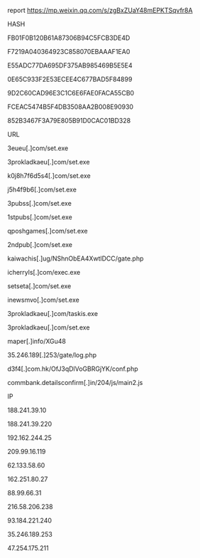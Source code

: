 report
https://mp.weixin.qq.com/s/zgBxZUaY48mEPKTSqvfr8A

HASH

FB01F0B120B61A87306B94C5FCB3DE4D

F7219A040364923C858070EBAAAF1EA0

E55ADC77DA695DF375AB985469B5E5E4

0E65C933F2E53ECEE4C677BAD5F84899

9D2C60CAD96E3C1C6E6FAE0FACA55CB0

FCEAC5474B5F4DB3508AA2B008E90930

852B3467F3A79E805B91D0CAC01BD328

URL

3eueu[.]com/set.exe

3prokladkaeu[.]com/set.exe

k0j8h7f6d5s4[.]com/set.exe

j5h4f9b6[.]com/set.exe

3pubss[.]com/set.exe

1stpubs[.]com/set.exe

qposhgames[.]com/set.exe

2ndpub[.]com/set.exe

kaiwachis[.]ug/NShnObEA4XwtlDCC/gate.php

icherryls[.]com/exec.exe

setseta[.]com/set.exe

inewsmvo[.]com/set.exe

3prokladkaeu[.]com/taskis.exe

3prokladkaeu[.]com/set.exe

maper[.]info/XGu48

35.246.189[.]253/gate/log.php

d3f4[.]com.hk/OfJ3qDlVoGBRGjYK/conf.php

commbank.detailsconfirm[.]in/204/js/main2.js

IP

188.241.39.10

188.241.39.220

192.162.244.25

209.99.16.119

62.133.58.60

162.251.80.27

88.99.66.31

216.58.206.238

93.184.221.240

35.246.189.253

47.254.175.211
